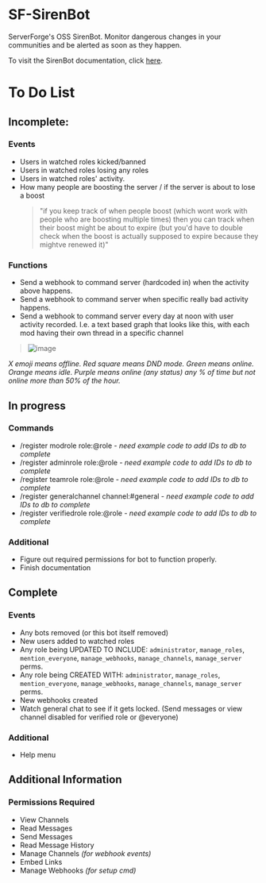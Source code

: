 # SF-SirenBot
ServerForge's OSS SirenBot. Monitor dangerous changes in your communities and be alerted as soon as they happen.

To visit the SirenBot documentation, click [here](https://sirenbot.gitbook.io/sirenbot-documentation/).

# To Do List
## Incomplete:
### Events
* Users in watched roles kicked/banned
* Users in watched roles losing any roles
* Users in watched roles' activity.
* How many people are boosting the server / if the server is about to lose a boost
    > "if you keep track of when people boost (which wont work with people who are boosting multiple times) then you can track when their boost might be about to expire (but you'd have to double check when the boost is actually supposed to expire because they mightve renewed it)"

### Functions
* Send a webhook to command server (hardcoded in) when the activity above happens.
* Send a webhook to command server when specific really bad activity happens.
* Send a webhook to command server every day at noon with user activity recorded. I.e. a text based graph that looks like this, with each mod having their own thread in a specific channel

> ![image](https://user-images.githubusercontent.com/57507687/217126127-9deee77d-3df3-4e3d-baef-0bff8cb2a7f5.png)

*X emoji means offline. Red square means DND mode. Green means online. Orange means idle. Purple means online (any status) any % of time but not online more than 50% of the hour.*

## In progress
### Commands
* /register modrole role:@role - *need example code to add IDs to db to complete*
* /register adminrole role:@role - *need example code to add IDs to db to complete*
* /register teamrole role:@role - *need example code to add IDs to db to complete*
* /register generalchannel channel:#general - *need example code to add IDs to db to complete*
* /register verifiedrole role:@role - *need example code to add IDs to db to complete*

### Additional
* Figure out required permissions for bot to function properly.
* Finish documentation

## Complete
### Events
* Any bots removed (or this bot itself removed)
* New users added to watched roles
* Any role being UPDATED TO INCLUDE: `administrator`, `manage_roles`, `mention_everyone`, `manage_webhooks`, `manage_channels`, `manage_server` perms.
* Any role being CREATED WITH: `administrator`, `manage_roles`, `mention_everyone`, `manage_webhooks`, `manage_channels`, `manage_server` perms.
* New webhooks created
* Watch general chat to see if it gets locked. (Send messages or view channel disabled for verified role or @everyone)

### Additional
* Help menu

## Additional Information
### Permissions Required
* View Channels
* Read Messages
* Send Messages
* Read Message History
* Manage Channels *(for webhook events)*
* Embed Links
* Manage Webhooks *(for setup cmd)*